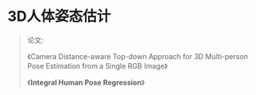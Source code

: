 # 3D人体姿态估计

> 论文:
>
> 《Camera Distance-aware Top-down Approach for 3D Multi-person Pose Estimation from a Single RGB Image》
>
> 《**Integral Human Pose Regression**》

